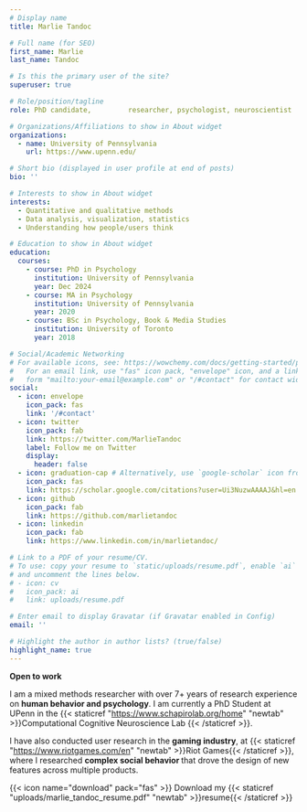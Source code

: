 ```yaml
---
# Display name
title: Marlie Tandoc

# Full name (for SEO)
first_name: Marlie
last_name: Tandoc

# Is this the primary user of the site?
superuser: true

# Role/position/tagline
role: PhD candidate,         researcher, psychologist, neuroscientist

# Organizations/Affiliations to show in About widget
organizations:
  - name: University of Pennsylvania
    url: https://www.upenn.edu/

# Short bio (displayed in user profile at end of posts)
bio: ''

# Interests to show in About widget
interests:
  - Quantitative and qualitative methods
  - Data analysis, visualization, statistics
  - Understanding how people/users think

# Education to show in About widget
education:
  courses:
    - course: PhD in Psychology
      institution: University of Pennsylvania
      year: Dec 2024
    - course: MA in Psychology
      institution: University of Pennsylvania
      year: 2020
    - course: BSc in Psychology, Book & Media Studies
      institution: University of Toronto
      year: 2018

# Social/Academic Networking
# For available icons, see: https://wowchemy.com/docs/getting-started/page-builder/#icons
#   For an email link, use "fas" icon pack, "envelope" icon, and a link in the
#   form "mailto:your-email@example.com" or "/#contact" for contact widget.
social:
  - icon: envelope
    icon_pack: fas
    link: '/#contact'
  - icon: twitter
    icon_pack: fab
    link: https://twitter.com/MarlieTandoc
    label: Follow me on Twitter
    display:
      header: false
  - icon: graduation-cap # Alternatively, use `google-scholar` icon from `ai` icon pack
    icon_pack: fas
    link: https://scholar.google.com/citations?user=Ui3NuzwAAAAJ&hl=en
  - icon: github
    icon_pack: fab
    link: https://github.com/marlietandoc
  - icon: linkedin
    icon_pack: fab
    link: https://www.linkedin.com/in/marlietandoc/

# Link to a PDF of your resume/CV.
# To use: copy your resume to `static/uploads/resume.pdf`, enable `ai` icons in `params.yaml`,
# and uncomment the lines below.
# - icon: cv
#   icon_pack: ai
#   link: uploads/resume.pdf

# Enter email to display Gravatar (if Gravatar enabled in Config)
email: ''

# Highlight the author in author lists? (true/false)
highlight_name: true
---
```


**Open to work**

I am a mixed methods researcher with over 7+ years of research experience on <strong>human behavior and psychology</strong>. I am currently a PhD Student at UPenn in the {{< staticref "https://www.schapirolab.org/home" "newtab" >}}Computational Cognitive Neuroscience Lab {{< /staticref >}}.

I have also conducted user research in the <strong>gaming industry</strong>, at {{< staticref "https://www.riotgames.com/en" "newtab" >}}Riot Games{{< /staticref >}}, where I researched <strong> complex social behavior </strong> that drove the design of new features across multiple products.

  {{< icon name="download" pack="fas" >}} Download my {{< staticref "uploads/marlie_tandoc_resume.pdf" "newtab" >}}resume{{< /staticref >}}  





  

